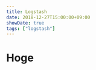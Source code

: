 ```yaml
---
title: Logstash
date: 2018-12-27T15:00:00+09:00
showDate: true
tags: ["logstash"]
---
```


# Hoge
```

```

